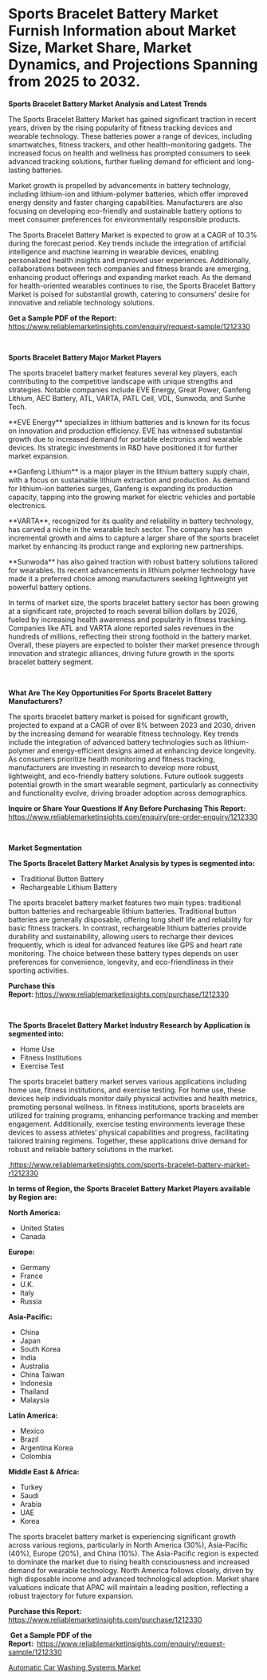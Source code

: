 <p><h1>Sports Bracelet Battery Market Furnish Information about Market Size, Market Share, Market Dynamics, and Projections Spanning from 2025 to 2032.</h1></p><p><strong>Sports Bracelet Battery Market Analysis and Latest Trends</strong></p>
<p><p>The Sports Bracelet Battery Market has gained significant traction in recent years, driven by the rising popularity of fitness tracking devices and wearable technology. These batteries power a range of devices, including smartwatches, fitness trackers, and other health-monitoring gadgets. The increased focus on health and wellness has prompted consumers to seek advanced tracking solutions, further fueling demand for efficient and long-lasting batteries.</p><p>Market growth is propelled by advancements in battery technology, including lithium-ion and lithium-polymer batteries, which offer improved energy density and faster charging capabilities. Manufacturers are also focusing on developing eco-friendly and sustainable battery options to meet consumer preferences for environmentally responsible products.</p><p>The Sports Bracelet Battery Market is expected to grow at a CAGR of 10.3% during the forecast period. Key trends include the integration of artificial intelligence and machine learning in wearable devices, enabling personalized health insights and improved user experiences. Additionally, collaborations between tech companies and fitness brands are emerging, enhancing product offerings and expanding market reach. As the demand for health-oriented wearables continues to rise, the Sports Bracelet Battery Market is poised for substantial growth, catering to consumers' desire for innovative and reliable technology solutions.</p></p>
<p><strong>Get a Sample PDF of the Report:&nbsp;</strong> <a href="https://www.reliablemarketinsights.com/enquiry/request-sample/1212330?utm_campaign=3531&utm_medium=2&utm_source=Github&utm_content=ia&utm_term=24032025&utm_id=sports-bracelet-battery">https://www.reliablemarketinsights.com/enquiry/request-sample/1212330</a></p>
<p>&nbsp;</p>
<p><strong>Sports Bracelet Battery Major Market Players</strong></p>
<p><p>The sports bracelet battery market features several key players, each contributing to the competitive landscape with unique strengths and strategies. Notable companies include EVE Energy, Great Power, Ganfeng Lithium, AEC Battery, ATL, VARTA, PATL Cell, VDL, Sunwoda, and Sunhe Tech.</p><p>**EVE Energy** specializes in lithium batteries and is known for its focus on innovation and production efficiency. EVE has witnessed substantial growth due to increased demand for portable electronics and wearable devices. Its strategic investments in R&D have positioned it for further market expansion.</p><p>**Ganfeng Lithium** is a major player in the lithium battery supply chain, with a focus on sustainable lithium extraction and production. As demand for lithium-ion batteries surges, Ganfeng is expanding its production capacity, tapping into the growing market for electric vehicles and portable electronics.</p><p>**VARTA**, recognized for its quality and reliability in battery technology, has carved a niche in the wearable tech sector. The company has seen incremental growth and aims to capture a larger share of the sports bracelet market by enhancing its product range and exploring new partnerships.</p><p>**Sunwoda** has also gained traction with robust battery solutions tailored for wearables. Its recent advancements in lithium polymer technology have made it a preferred choice among manufacturers seeking lightweight yet powerful battery options.</p><p>In terms of market size, the sports bracelet battery sector has been growing at a significant rate, projected to reach several billion dollars by 2026, fueled by increasing health awareness and popularity in fitness tracking. Companies like ATL and VARTA alone reported sales revenues in the hundreds of millions, reflecting their strong foothold in the battery market. Overall, these players are expected to bolster their market presence through innovation and strategic alliances, driving future growth in the sports bracelet battery segment.</p></p>
<p>&nbsp;</p>
<p><strong>What Are The Key Opportunities For Sports Bracelet Battery Manufacturers?</strong></p>
<p><p>The sports bracelet battery market is poised for significant growth, projected to expand at a CAGR of over 8% between 2023 and 2030, driven by the increasing demand for wearable fitness technology. Key trends include the integration of advanced battery technologies such as lithium-polymer and energy-efficient designs aimed at enhancing device longevity. As consumers prioritize health monitoring and fitness tracking, manufacturers are investing in research to develop more robust, lightweight, and eco-friendly battery solutions. Future outlook suggests potential growth in the smart wearable segment, particularly as connectivity and functionality evolve, driving broader adoption across demographics.</p></p>
<p><strong>Inquire or Share Your Questions If Any Before Purchasing This Report:</strong> <a href="https://www.reliablemarketinsights.com/enquiry/pre-order-enquiry/1212330?utm_campaign=3531&utm_medium=2&utm_source=Github&utm_content=ia&utm_term=24032025&utm_id=sports-bracelet-battery">https://www.reliablemarketinsights.com/enquiry/pre-order-enquiry/1212330</a></p>
<p>&nbsp;</p>
<p><strong>Market Segmentation</strong></p>
<p><strong>The Sports Bracelet Battery Market Analysis by types is segmented into:</strong></p>
<p><ul><li>Traditional Button Battery</li><li>Rechargeable Lithium Battery</li></ul></p>
<p><p>The sports bracelet battery market features two main types: traditional button batteries and rechargeable lithium batteries. Traditional button batteries are generally disposable, offering long shelf life and reliability for basic fitness trackers. In contrast, rechargeable lithium batteries provide durability and sustainability, allowing users to recharge their devices frequently, which is ideal for advanced features like GPS and heart rate monitoring. The choice between these battery types depends on user preferences for convenience, longevity, and eco-friendliness in their sporting activities.</p></p>
<p><strong>Purchase this Report:&nbsp;</strong><a href="https://www.reliablemarketinsights.com/purchase/1212330?utm_campaign=3531&utm_medium=2&utm_source=Github&utm_content=ia&utm_term=24032025&utm_id=sports-bracelet-battery">https://www.reliablemarketinsights.com/purchase/1212330</a></p>
<p>&nbsp;</p>
<p><strong>The Sports Bracelet Battery Market Industry Research by Application is segmented into:</strong></p>
<p><ul><li>Home Use</li><li>Fitness Institutions</li><li>Exercise Test</li></ul></p>
<p><p>The sports bracelet battery market serves various applications including home use, fitness institutions, and exercise testing. For home use, these devices help individuals monitor daily physical activities and health metrics, promoting personal wellness. In fitness institutions, sports bracelets are utilized for training programs, enhancing performance tracking and member engagement. Additionally, exercise testing environments leverage these devices to assess athletes’ physical capabilities and progress, facilitating tailored training regimens. Together, these applications drive demand for robust and reliable battery solutions in the market.</p></p>
<p><a href="https://www.reliablemarketinsights.com/sports-bracelet-battery-market-r1212330?utm_campaign=3531&utm_medium=2&utm_source=Github&utm_content=ia&utm_term=24032025&utm_id=sports-bracelet-battery">&nbsp;https://www.reliablemarketinsights.com/sports-bracelet-battery-market-r1212330</a></p>
<p><strong>In terms of Region, the Sports Bracelet Battery Market Players available by Region are:</strong></p>
<p>
    <p> <strong> North America: </strong>
        <ul>
            <li>United States</li>
            <li>Canada</li>
        </ul>
        </p> 
    <p> <strong> Europe: </strong>
        <ul>
            <li>Germany</li>
            <li>France</li>
            <li>U.K.</li>
            <li>Italy</li>
            <li>Russia</li>
        </ul>
        </p> 
    <p> <strong> Asia-Pacific: </strong>
        <ul>
            <li>China</li>
            <li>Japan</li>
            <li>South Korea</li>
            <li>India</li>
            <li>Australia</li>
            <li>China Taiwan</li>
            <li>Indonesia</li>
            <li>Thailand</li>
            <li>Malaysia</li>
        </ul>
        </p> 
    <p> <strong> Latin America: </strong>
        <ul>
            <li>Mexico</li>
            <li>Brazil</li>
            <li>Argentina Korea</li>
            <li>Colombia</li>
        </ul>
        </p> 
    <p> <strong> Middle East & Africa: </strong>
        <ul>
            <li>Turkey</li>
            <li>Saudi</li>
            <li>Arabia</li>
            <li>UAE</li>
            <li>Korea</li>
        </ul>
    </p>
    </p>
<p><p>The sports bracelet battery market is experiencing significant growth across various regions, particularly in North America (30%), Asia-Pacific (40%), Europe (20%), and China (10%). The Asia-Pacific region is expected to dominate the market due to rising health consciousness and increased demand for wearable technology. North America follows closely, driven by high disposable income and advanced technological adoption. Market share valuations indicate that APAC will maintain a leading position, reflecting a robust trajectory for future expansion.</p></p>
<p><strong>Purchase this Report: </strong><a href="https://www.reliablemarketinsights.com/purchase/1212330?utm_campaign=3531&utm_medium=2&utm_source=Github&utm_content=ia&utm_term=24032025&utm_id=sports-bracelet-battery">https://www.reliablemarketinsights.com/purchase/1212330</a></p>
<p>&nbsp;<strong>Get a Sample PDF of the Report:&nbsp;&nbsp;</strong><a href="https://www.reliablemarketinsights.com/enquiry/request-sample/1212330?utm_campaign=3531&utm_medium=2&utm_source=Github&utm_content=ia&utm_term=24032025&utm_id=sports-bracelet-battery">https://www.reliablemarketinsights.com/enquiry/request-sample/1212330</a></p>
<p><strong></strong></p>
<p><p><a href="https://github.com/buenayankobl/Market-Research-Report-List-1/blob/main/automatic-car-washing-systems-market.md?utm_campaign=3531&utm_medium=2&utm_source=Github&utm_content=ia&utm_term=24032025&utm_id=sports-bracelet-battery">Automatic Car Washing Systems Market</a></p></p>